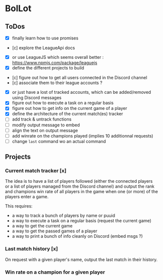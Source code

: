 # BolLot

## ToDos

- [x] finally learn how to use promises
- [c] explore the LeagueApi docs
- [x] or use LeagueJS which seems overall better : https://www.npmjs.com/package/leaguejs
- [x] define the different projects to build
- [c] figure out how to get all users connected in the Discord channel
- [c] associate them to their league accounts ?
- [x] or just have a lost of tracked accounts, which can be added/removed
    using Discord messages
- [x] figure out how to execute a task on a regular basis
- [x] figure out how to get info on the current game of a player
- [x] define the architecture of the current match(es) tracker
- [ ] add track & untrack functions
- [ ] modify output message to embed
- [ ] align the text on output message
- [ ] add winrate on the champions played (implies 10 additionnal requests)
- [ ] change `last` command wo an actual command

## Projects

### Current match tracker [x]

The idea is to have a list of players followed (either the connected players or
a list of players managed from the Discord channel) and output the rank and
champions win rate of all players in the game when one (or more) of the players
enter a game.

This requires:

- a way to track a bunch of players by name or puuid
- a way to execute a task on a regular basis (request the current game)
- a way to get the current game
- a way to get the passed games of a player
- a way to print a bunch of info cleanly on Discord (embed msgs ?)

### Last match history [x]

On request with a given player's name, output the last match in their history.

### Win rate on a champion for a given player